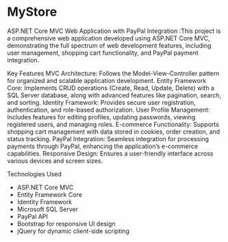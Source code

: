 # MyStore
ASP.NET Core MVC Web Application with PayPal Integration :This project is a comprehensive web application developed using ASP.NET Core MVC, demonstrating the full spectrum of web development features, including user management, shopping cart functionality, and PayPal payment integration.

Key Features
MVC Architecture: Follows the Model-View-Controller pattern for organized and scalable application development.
Entity Framework Core: Implements CRUD operations (Create, Read, Update, Delete) with a SQL Server database, along with advanced features like pagination, search, and sorting.
Identity Framework: Provides secure user registration, authentication, and role-based authorization.
User Profile Management: Includes features for editing profiles, updating passwords, viewing registered users, and managing roles.
E-commerce Functionality: Supports shopping cart management with data stored in cookies, order creation, and status tracking.
PayPal Integration: Seamless integration for processing payments through PayPal, enhancing the application’s e-commerce capabilities.
Responsive Design: Ensures a user-friendly interface across various devices and screen sizes.


Technologies Used
- ASP.NET Core MVC
- Entity Framework Core
- Identity Framework
- Microsoft SQL Server
- PayPal API
- Bootstrap for responsive UI design
- jQuery for dynamic client-side scripting
